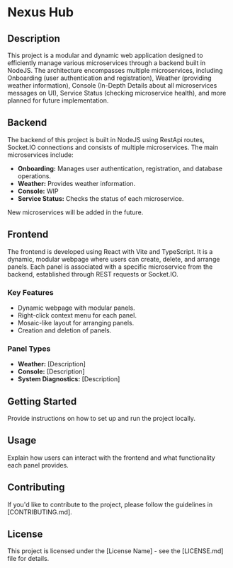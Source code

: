 # Nexus Hub

## Description

This project is a modular and dynamic web application designed to efficiently manage various microservices through a backend built in NodeJS. The architecture encompasses multiple microservices, including Onboarding (user authentication and registration), Weather (providing weather information), Console (In-Depth Details about all microservices messages on UI), Service Status (checking microservice health), and more planned for future implementation.

## Backend

The backend of this project is built in NodeJS using RestApi routes, Socket.IO connections and consists of multiple microservices. The main microservices include:

- **Onboarding:** Manages user authentication, registration, and database operations.
- **Weather:** Provides weather information.
- **Console:** WIP
- **Service Status:** Checks the status of each microservice.

New microservices will be added in the future.

## Frontend

The frontend is developed using React with Vite and TypeScript. It is a dynamic, modular webpage where users can create, delete, and arrange panels. Each panel is associated with a specific microservice from the backend, established through REST requests or Socket.IO.

### Key Features

- Dynamic webpage with modular panels.
- Right-click context menu for each panel.
- Mosaic-like layout for arranging panels.
- Creation and deletion of panels.

### Panel Types

- **Weather:** [Description]
- **Console:** [Description]
- **System Diagnostics:** [Description]

## Getting Started

Provide instructions on how to set up and run the project locally.

## Usage

Explain how users can interact with the frontend and what functionality each panel provides.

## Contributing

If you'd like to contribute to the project, please follow the guidelines in [CONTRIBUTING.md].

## License

This project is licensed under the [License Name] - see the [LICENSE.md] file for details.
